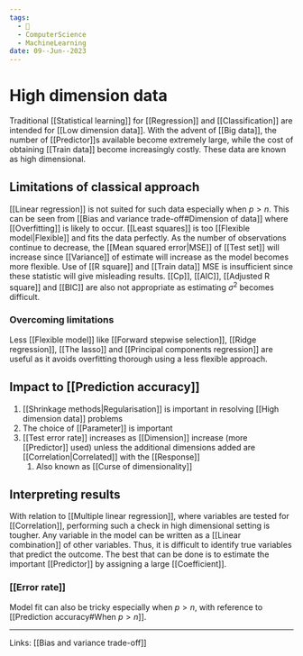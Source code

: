 ```yaml
---
tags:
  - 🌱
  - ComputerScience
  - MachineLearning
date: 09--Jun--2023
---
```


# High dimension data
Traditional [[Statistical learning]] for [[Regression]] and [[Classification]] are intended for [[Low dimension data]]. 
With the advent of [[Big data]], the number of [[Predictor]]s available become extremely large, while the cost of obtaining [[Train data]] become increasingly costly. These data are known as high dimensional.
## Limitations of classical approach
[[Linear regression]] is not suited for such data especially when $p > n$. This can be seen from [[Bias and variance trade-off#Dimension of data]] where [[Overfitting]] is likely to occur.
[[Least squares]] is too [[Flexible model|Flexible]] and fits the data perfectly. As the number of observations continue to decrease, the [[Mean squared error|MSE]] of [[Test set]] will increase since [[Variance]] of estimate will increase as the model becomes more flexible.
Use of [[R square]] and [[Train data]] MSE is insufficient since these statistic will give misleading results. [[Cp]], [[AIC]], [[Adjusted R square]] and [[BIC]] are also not appropriate as estimating $\sigma^2$ becomes difficult.
### Overcoming limitations
Less [[Flexible model]] like [[Forward stepwise selection]], [[Ridge regression]], [[The lasso]] and [[Principal components regression]] are useful as it avoids overfitting thorough using a less flexible approach.
## Impact to [[Prediction accuracy]]
1. [[Shrinkage methods|Regularisation]] is important in resolving [[High dimension data]] problems
2. The choice of [[Parameter]] is important
3. [[Test error rate]] increases as [[Dimension]] increase (more [[Predictor]] used) unless the additional dimensions added are [[Correlation|Correlated]] with the [[Response]]
    1. Also known as [[Curse of dimensionality]]
## Interpreting results
With relation to [[Multiple linear regression]], where variables are tested for [[Correlation]], performing such a check in high dimensional setting is tougher. Any variable in the model can be written as a [[Linear combination]] of other variables.  Thus, it is difficult to identify true variables that predict the outcome. The best that can be done is to estimate the important [[Predictor]] by assigning a large [[Coefficient]].
### [[Error rate]]
Model fit can also be tricky especially when $p>n$, with reference to [[Prediction accuracy#When $p>n$]].

---
Links: [[Bias and variance trade-off]]